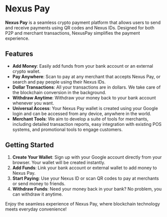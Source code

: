 # Nexus Pay

**Nexus Pay** is a seamless crypto payment platform that allows users to send and receive payments using QR codes and Nexus IDs. Designed for both P2P and merchant transactions, NexusPay simplifies the payment experience.

## Features

- **Add Money**: Easily add funds from your bank account or an external crypto wallet.
- **Pay Anywhere**: Scan to pay at any merchant that accepts Nexus Pay, or search and pay people using their Nexus IDs.
- **Dollar Transactions**: All your transactions are in dollars. We take care of the blockchain conversion in the background.
- **Withdraw Anytime**: Withdraw your money back to your bank account whenever you want.
- **Universal Access**: Your Nexus Pay wallet is created using your Google login and can be accessed from any device, anywhere in the world.
- **Merchant Tools**: We aim to develop a suite of tools for merchants, including detailed transaction reports, easy integration with existing POS systems, and promotional tools to engage customers.

## Getting Started

1. **Create Your Wallet**: Sign up with your Google account directly from your browser. Your wallet will be created instantly.
2. **Add Funds**: Link your bank account or external wallet to add money to Nexus Pay.
3. **Start Paying**: Use your Nexus ID or scan QR codes to pay at merchants or send money to friends.
4. **Withdraw Funds**: Need your money back in your bank? No problem, you can withdraw it anytime.

Enjoy the seamless experience of Nexus Pay, where blockchain technology meets everyday convenience!